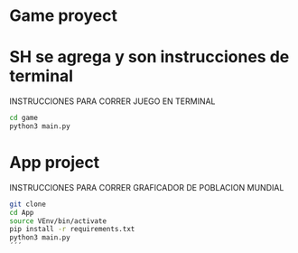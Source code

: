 # Game proyect
# SH se agrega y son instrucciones de terminal

INSTRUCCIONES PARA CORRER JUEGO EN TERMINAL
```sh
cd game
python3 main.py
```
# App project
INSTRUCCIONES PARA CORRER GRAFICADOR DE POBLACION MUNDIAL
```sh
git clone
cd App
source VEnv/bin/activate
pip install -r requirements.txt
python3 main.py
´´´


